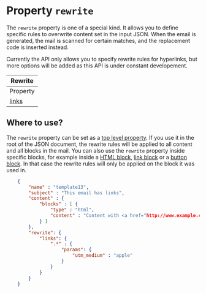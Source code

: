 # Property `rewrite`

The `rewrite` property is one of a special kind. It allows you to define 
specific rules to overwrite content set in the input JSON. When the
email is generated, the mail is scanned for certain matches, and the
replacement code is inserted instead.

Currently the API only allows you to specify rewrite rules for hyperlinks, but more options will 
be added as this API is under constant developement. 

| Rewrite |
| --- |
| Property | Value | Desc. |
| [links](/copernica-docs:ResponsiveEmail/json/property-rewrite-links) | _object_ | Specify links that should be rewritten. |


## Where to use?

The `rewrite` property can be set as a [top level property](/copernica-docs:ResponsiveEmail/json/top-level-properties). If you use it in the root of the JSON document, the rewrite rules will be applied to all content and all blocks in the mail. You can also use the `rewrite` property inside specific blocks, for example inside a [HTML block](/copernica-docs:ResponsiveEmail/json/block-html), [link block](/copernica-docs:ResponsiveEmail/json/block-link) or a [button block](/copernica-docs:ResponsiveEmail/json/block-button). In that case the rewrite rules will only be applied on the block it was used in.


````json
    {
        "name" : "template13",
        "subject" : "This email has links",
        "content" : {
            "blocks" : [ {
                "type" : "html",
                "content" : "Content with <a href="http://www.example.com">hyperlinks</a>"
            } ]
        },
        "rewrite": {
            "links": {
                ".*" : {
                    "params": {
                        "utm_medium" : "apple"
                    }
                }
            }
        }
    }
````
